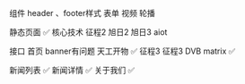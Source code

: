 组件
header 、footer样式
表单
视频
轮播


静态页面    ✅
核心技术
征程2
旭日2
旭日3
aiot





接口
首页          banner有问题
天工开物        ✅
征程3          征程3 DVB
matrix         ✅

新闻列表        ✅
新闻详情        ✅
关于我们        ✅

